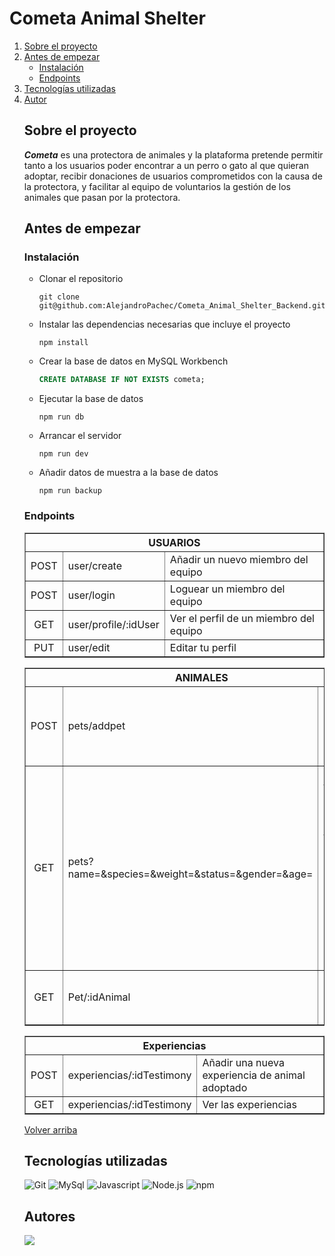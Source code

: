 # Cometa Animal Shelter


<ol id='menu'>
  <li>
    <a href='#sobre-el-proyecto'>Sobre el proyecto</a>
  </li>
  <li>
    <a href="#antes-de-empezar">Antes de empezar</a>
    <ul>
      <li><a href='#instalación'>Instalación</a></li>
      <li><a href='#endpoints'>Endpoints</a></li>
    </ul>
  </li>
  <li>
    <a href="#tecnologías-utilizadas">Tecnologías utilizadas</a>
  </li>
  <li>
    <a href="#autores">Autor</a>
  </li>

## Sobre el proyecto
**_Cometa_** es una protectora de animales y la plataforma pretende permitir tanto a los usuarios poder encontrar a un perro o gato al que quieran adoptar, recibir donaciones de usuarios comprometidos con la causa de la protectora, y facilitar al equipo de voluntarios la gestión de los animales que pasan por la protectora.


## Antes de empezar
### Instalación
* Clonar el repositorio
    ```
    git clone git@github.com:AlejandroPachec/Cometa_Animal_Shelter_Backend.git
    ```
* Instalar las dependencias necesarias que incluye el proyecto
    ```
    npm install 
    ```
* Crear la base de datos en MySQL Workbench
   ```sql
   CREATE DATABASE IF NOT EXISTS cometa;
   ```
* Ejecutar la base de datos
    ```
    npm run db
    ```
* Arrancar el servidor
   ```
   npm run dev
   ```
* Añadir datos de muestra a la base de datos
  ```
  npm run backup
  ```

### Endpoints
  <table border>
    <tbody>
      <tr>
        <th colspan="3">USUARIOS</th>
      </tr>
      <tr>
        <td align="center">POST</td>
        <td>user/create</td>
        <td>Añadir un nuevo miembro del equipo</td>
      </tr>
      <tr>
        <td align="center">POST</td>
        <td>user/login</td>
        <td>Loguear un miembro del equipo</td>
      </tr>
      <tr>
        <td align="center">GET</td>
        <td>user/profile/:idUser</td>
        <td>Ver el perfil de un miembro del equipo</td>
      </tr>
      <tr>
        <td align="center">PUT</td>
        <td>user/edit</td>
        <td>Editar tu perfil</td>
      </tr>
    </tbody>
  </table>
  
  <table border>
    <tbody>
      <tr>
        <th colspan="3">ANIMALES</th>
      </tr>
      <tr>
        <td align="center">POST</td>
        <td>pets/addpet</td>
        <td>Añadir un nuevo perro o gato que llegue a la protectora</td>
      </tr>
      <tr>
        <td align="center">GET</td>
        <td>pets?name=&species=&weight=&status=&gender=&age=</td>
        <td>Obtener todos los animales. Se pueden filtrar por nombre, especie (perro o gato), peso, estado de la adopción, género y edad</td>
      </tr>
      <tr>
        <td align="center">GET</td>
        <td>Pet/:idAnimal</td>
        <td>Obtener un animal en concreto</td>
      </tr>
    </tbody>
  </table>

  <table border>
    <tbody>
      <tr>
        <th colspan="3">Experiencias</th>
      </tr>
      <tr>
        <td align="center">POST</td>
        <td>experiencias/:idTestimony</td>
        <td>Añadir una nueva experiencia de animal adoptado</td>
      </tr>
      <tr>
        <td align="center">GET</td>
        <td>experiencias/:idTestimony</td>
        <td>Ver las experiencias</td>
      </tr>
    </tbody>
  </table>

<a href="#menu">Volver arriba</a>


## Tecnologías utilizadas
![Git](	https://img.shields.io/badge/GIT-E44C30?style=for-the-badge&logo=git&logoColor=white)
![MySql](https://img.shields.io/badge/MySQL-005C84?style=for-the-badge&logo=mysql&logoColor=white)
![Javascript](https://img.shields.io/badge/JavaScript-323330?style=for-the-badge&logo=javascript&logoColor=F7DF1E)
![Node.js](https://img.shields.io/badge/Node%20js-339933?style=for-the-badge&logo=nodedotjs&logoColor=white)
![npm](https://img.shields.io/badge/npm-CB3837?style=for-the-badge&logo=npm&logoColor=wProject_X)


## Autores
<a href="https://github.com/AlejandroPachec/Cometa_Animal_Shelter_Backend/graphs/contributors">
  <img src="https://contrib.rocks/image?repo=AlejandroPachec/Cometa_Animal_Shelter_Backend" />
</a>
